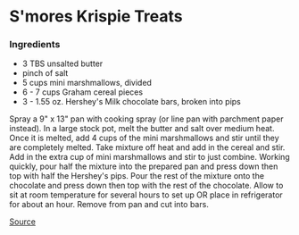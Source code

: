 # S'mores Krispie Treats

### Ingredients
- 3 TBS unsalted butter
- pinch of salt
- 5 cups mini marshmallows, divided
- 6 - 7 cups Graham cereal pieces
- 3 - 1.55 oz. Hershey's Milk chocolate bars, broken into pips


Spray a 9" x 13" pan with cooking spray (or line pan with parchment paper instead). In a large stock pot, melt the butter and salt over medium heat. Once it is melted, add 4 cups of the mini marshmallows and stir until they are completely melted.
Take mixture off heat and add in the cereal and stir. Add in the extra cup of mini marshmallows and stir to just combine.
Working quickly, pour half the mixture into the prepared pan and press down then top with half the Hershey's pips. Pour the rest of the mixture onto the chocolate and press down then top with the rest of the chocolate.
Allow to sit at room temperature for several hours to set up OR place in refrigerator for about an hour.
Remove from pan and cut into bars.

[Source](http://awesomefoodrecipes.com/smores-krispie-treats/)
